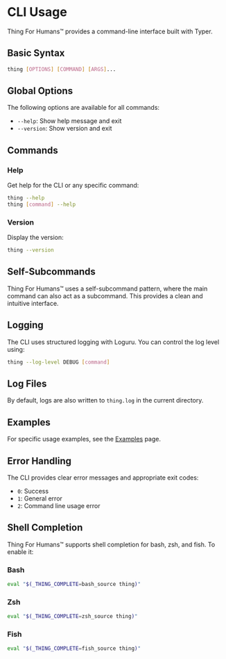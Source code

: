 # CLI Usage

Thing For Humans™ provides a command-line interface built with Typer.

## Basic Syntax

```bash
thing [OPTIONS] [COMMAND] [ARGS]...
```

## Global Options

The following options are available for all commands:

- `--help`: Show help message and exit
- `--version`: Show version and exit

## Commands

### Help

Get help for the CLI or any specific command:

```bash
thing --help
thing [command] --help
```

### Version

Display the version:

```bash
thing --version
```

## Self-Subcommands

Thing For Humans™ uses a self-subcommand pattern, where the main command can also act as a subcommand. This provides a clean and intuitive interface.

## Logging

The CLI uses structured logging with Loguru. You can control the log level using:

```bash
thing --log-level DEBUG [command]
```

## Log Files

By default, logs are also written to `thing.log` in the current directory.
## Examples

For specific usage examples, see the [Examples](examples.md) page.

## Error Handling

The CLI provides clear error messages and appropriate exit codes:

- `0`: Success
- `1`: General error
- `2`: Command line usage error

## Shell Completion

Thing For Humans™ supports shell completion for bash, zsh, and fish. To enable it:

### Bash

```bash
eval "$(_THING_COMPLETE=bash_source thing)"
```

### Zsh

```bash
eval "$(_THING_COMPLETE=zsh_source thing)"
```

### Fish

```bash
eval "$(_THING_COMPLETE=fish_source thing)"
```